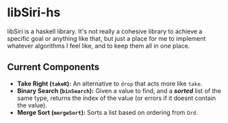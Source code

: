 # libSiri-hs

libSiri is a haskell library. 
It's not really a cohesive library to achieve a specific goal or anything like that, 
but just a place for me to implement whatever algorithms I feel like, and to keep them all in one place.

## Current Components
- **Take Right (`takeR`):** An alternative to `drop` that acts more like `take`.
- **Binary Search (`binSearch`):** Given a value to find, and a ***sorted*** list of the same type, returns the index of the value (or errors if it doesnt contain the value).
- **Merge Sort (`mergeSort`):** Sorts a list based on ordering from `Ord`.